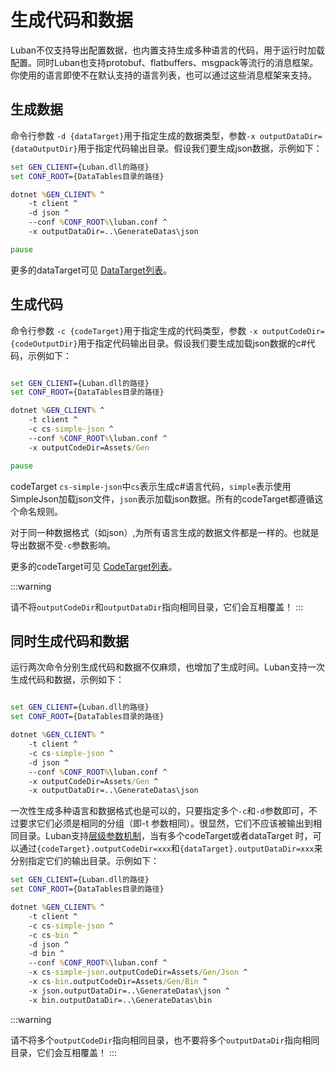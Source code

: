 # 生成代码和数据

Luban不仅支持导出配置数据，也内置支持生成多种语言的代码，用于运行时加载配置。同时Luban也支持protobuf、flatbuffers、msgpack等流行的消息框架。
你使用的语言即使不在默认支持的语言列表，也可以通过这些消息框架来支持。

## 生成数据

命令行参数 `-d {dataTarget}`用于指定生成的数据类型，参数`-x outputDataDir={dataOutputDir}`用于指定代码输出目录。假设我们要生成json数据，示例如下：

```bat
set GEN_CLIENT={Luban.dll的路径}
set CONF_ROOT={DataTables目录的路径}

dotnet %GEN_CLIENT% ^
    -t client ^
    -d json ^
    --conf %CONF_ROOT%\luban.conf ^
    -x outputDataDir=..\GenerateDatas\json

pause
```

更多的dataTarget可见 [DataTarget列表](../manual/commandtools.md#data-target)。

## 生成代码

命令行参数 `-c {codeTarget}`用于指定生成的代码类型，参数 `-x outputCodeDir={codeOutputDir}`用于指定代码输出目录。假设我们要生成加载json数据的c#代码，示例如下：

```bat

set GEN_CLIENT={Luban.dll的路径}
set CONF_ROOT={DataTables目录的路径}

dotnet %GEN_CLIENT% ^
    -t client ^
    -c cs-simple-json ^
    --conf %CONF_ROOT%\luban.conf ^
    -x outputCodeDir=Assets/Gen

pause
```

codeTarget `cs-simple-json`中`cs`表示生成c#语言代码，`simple`表示使用SimpleJson加载json文件，`json`表示加载json数据。所有的codeTarget都遵循这个命名规则。

对于同一种数据格式（如json）,为所有语言生成的数据文件都是一样的。也就是导出数据不受`-c`参数影响。

更多的codeTarget可见 [CodeTarget列表](../manual/commandtools.md#code-target)。

:::warning

请不将`outputCodeDir`和`outputDataDir`指向相同目录，它们会互相覆盖！
:::

## 同时生成代码和数据

运行两次命令分别生成代码和数据不仅麻烦，也增加了生成时间。Luban支持一次生成代码和数据，示例如下：

```bat

set GEN_CLIENT={Luban.dll的路径}
set CONF_ROOT={DataTables目录的路径}

dotnet %GEN_CLIENT% ^
    -t client ^
    -c cs-simple-json ^
    -d json ^
    --conf %CONF_ROOT%\luban.conf ^
    -x outputCodeDir=Assets/Gen ^
    -x outputDataDir=..\GenerateDatas\json
```

一次性生成多种语言和数据格式也是可以的，只要指定多个`-c`和`-d`参数即可，不过要求它们必须是相同的分组（即-t 参数相同）。很显然，它们不应该被输出到相同目录。Luban支持[层级参数机制](../manual/cascadingoption)，当有多个codeTarget或者dataTarget
时，可以通过`{codeTarget}.outputCodeDir=xxx`和`{dataTarget}.outputDataDir=xxx`来分别指定它们的输出目录。示例如下：

```bat
set GEN_CLIENT={Luban.dll的路径}
set CONF_ROOT={DataTables目录的路径}

dotnet %GEN_CLIENT% ^
    -t client ^
    -c cs-simple-json ^
    -c cs-bin ^
    -d json ^
    -d bin ^
    --conf %CONF_ROOT%\luban.conf ^
    -x cs-simple-json.outputCodeDir=Assets/Gen/Json ^
    -x cs-bin.outputCodeDir=Assets/Gen/Bin ^
    -x json.outputDataDir=..\GenerateDatas\json ^
    -x bin.outputDataDir=..\GenerateDatas\bin

```

:::warning

请不将多个`outputCodeDir`指向相同目录，也不要将多个`outputDataDir`指向相同目录，它们会互相覆盖！
:::

